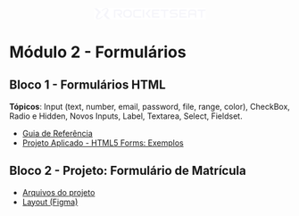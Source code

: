 
<!-- markdownlint-disable MD033 -->
<!-- markdownlint-disable MD041 -->

<p align="center">
  <img alt="Logo - Rocketseat" src="../.github/assets/images/logo_rocketseat.png" width="200px" />
</p>

# Módulo 2 - Formulários

## Bloco 1 - Formulários HTML

**Tópicos**: Input (text, number, email, password, file, range, color), CheckBox, Radio e Hidden, Novos Inputs, Label, Textarea, Select, Fieldset.

- [Guia de Referência](../.github/docs/content/m2/b1.md)
- [Projeto Aplicado - HTML5 Forms: Exemplos](./b1)

## Bloco 2 - Projeto: Formulário de Matrícula

- [Arquivos do projeto](./b2)
- [Layout (Figma)](https://www.figma.com/community/file/1365016793556649696)
